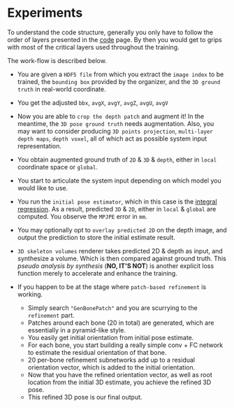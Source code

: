 # Experiments

To understand the code structure, generally you only have to follow the order of layers presented in the [code](https://github.com/strawberryfg/Senorita-HANDS19-Pose/tree/master/src/network_layers) page. By then you would get to grips with most of the critical layers used throughout the training.

The work-flow is described below.

* You are given a ```HDF5 file``` from which you extract the ```image index``` to be trained, the ```bounding box``` provided by the organizer, and the ```3D ground truth``` in real-world coordinate.

* You get the adjusted ```bbx```, ```avgX```, ```avgY```, ```avgZ```, ```avgU```, ```avgV```

* Now you are able to ```crop the depth patch``` and augment it! In the meantime, the ```3D pose ground truth``` needs augmentation. Also, you may want to consider producing ```3D points projection```, ```multi-layer depth maps```, ```depth voxel```, all of which act as possible system input representation.

* You obtain augmented ground truth of ```2D``` & ```3D``` & ```depth```, either in ```local``` coordinate space or ```global```.

* You start to articulate the system input depending on which model you would like to use.

* You run the ```initial pose estimator```, which in this case is the [integral regression](https://github.com/strawberryfg/int-3dhuman-I1). As a result, predicted ```3D``` & ```2D```, either in ```local``` & ```global``` are computed. You observe the ```MPJPE``` error in ```mm```. 

* You may optionally opt to ```overlay predicted 2D``` on the depth image, and output the prediction to store the initial estimate result.

* ```3D skeleton volumes``` renderer takes predicted 2D & depth as input, and synthesize a volume. Which is then compared against ground truth. This *pseudo analysis by synthesis* (**NO, IT'S NOT**) is another explicit loss function merely to accelerate and enhance the training.

* If you happen to be at the stage where ```patch-based refinement``` is working.
  - Simply search ```"GenBonePatch"``` and you are scurrying to the ```refinement``` part. 
  - Patches around each bone (20 in total) are generated, which are essentially in a pyramid-like style.
  - You easily get initial orientation from initial pose estimate.
  - For each bone, you start building a really simple conv + FC network to estimate the residual orientation of that bone.
  - 20 per-bone refinement subnetworks add up to a residual orientation vector, which is added to the initial orientation.
  - Now that you have the refined orientation vector, as well as root location from the initial 3D estimate, you achieve the refined 3D pose.
  - This refined 3D pose is our final output.